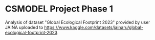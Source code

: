# CSMODEL Project Phase 1
Analysis of dataset "Global Ecological Footprint 2023" provided by user JAINA uploaded to https://www.kaggle.com/datasets/jainaru/global-ecological-footprint-2023.
